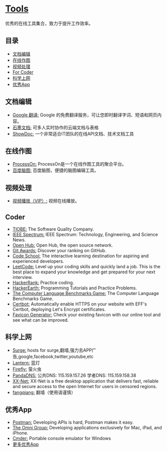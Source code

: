 # [Tools](https://openset.github.io/tools/)
优秀的在线工具集合，致力于提升工作效率。

## 目录
  - [文档编辑](#文档编辑)
  - [在线作图](#在线作图)
  - [视频处理](#视频处理)
  - [For Coder](#coder)
  - [科学上网](#科学上网)
  - [优秀App](#优秀app)

## 文档编辑
  - [Google 翻译:](https://translate.google.cn/) Google 的免费翻译服务，可让您即时翻译字词、短语和网页内容。
  - [石墨文档:](https://shimo.im/) 可多人实时协作的云端文档与表格
  - [ShowDoc:](https://www.showdoc.cc/) 一个非常适合IT团队的在线API文档、技术文档工具

## 在线作图
  - [ProcessOn:](https://www.processon.com/) ProcessOn是一个在线作图工具的聚合平台。
  - [百度脑图:](http://naotu.baidu.com/home) 百度脑图，便捷的脑图编辑工具。

## 视频处理
  - [视频播放（VIP）:](https://openset.github.io/video.html) 视频在线播放。

## Coder
  - [TIOBE:](https://www.tiobe.com/) The Software Quality Company.
  - [IEEE Spectrum:](https://spectrum.ieee.org/) IEEE Spectrum: Technology, Engineering, and Science News.
  - [Open Hub:](https://www.openhub.net/) Open Hub, the open source network.
  - [Git Awards:](http://www.git-awards.com/) Discover your ranking on GitHub.
  - [Code School:](https://www.codeschool.com/) The interactive learning destination for aspiring and experienced developers.
  - [LeetCode:](https://leetcode.com/) Level up your coding skills and quickly land a job. This is the best place to expand your knowledge and get prepared for your next interview.
  - [HackerRank:](https://www.hackerrank.com/dashboard/) Practice coding.
  - [HackerEarth:](https://www.hackerearth.com/) Programming Tutorials and Practice Problems.
  - [The Computer Language Benchmarks Game:](https://benchmarksgame-team.pages.debian.net/benchmarksgame/) The Computer Language Benchmarks Game.
  - [Certbot:](https://certbot.eff.org/) Automatically enable HTTPS on your website with EFF's Certbot, deploying Let's Encrypt certificates.
  - [Favicon Generator:](https://realfavicongenerator.net/) Check your existing favicon with our online tool and see what can be improved.

## 科学上网
  - [Surge:](https://github.com/huanz/surge-hosts) hosts for surge,翻墙,强力去APP广告,google,facebook,twitter,youtube,etc
  - [Lantern:](https://github.com/getlantern/lantern) 蓝灯
  - [Firefly:](https://github.com/yinghuocho/firefly-proxy) 萤火虫
  - [PandaDNS:](http://dns.sspanda.com/) 公共DNS: 115.159.157.26 学者DNS: 115.159.158.38
  - [XX-Net:](https://github.com/XX-net/XX-Net) XX-Net is a free desktop application that delivers fast, reliable and secure access to the open Internet for users in censored regions.
  - [fangqiang:](https://github.com/bannedbook/fanqiang/wiki) 翻墙（使用请谨慎）
  
## 优秀App
  - [Postman:](https://www.getpostman.com/) Developing APIs is hard, Postman makes it easy.
  - [The Omni Group:](https://www.omnigroup.com/) Developing applications exclusively for Mac, iPad, and iPhone.
  - [Cmder:](http://cmder.net/) Portable console emulator for Windows
  - [更多优秀App](http://openset.wang/Best-App/)
